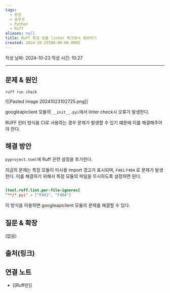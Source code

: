 ```yaml
---
tags:
  - 완성
  - 솔루션
  - Python
  - Ruff
aliases: null
title: Ruff 특정 모듈 linter 체크에서 제외하기
created: 2024-10-23T00:00:00.000Z
---
```

작성 날짜: 2024-10-23
작성 시간: 10:27


----

## 문제 & 원인

```shell
ruff run check
```

![[Pasted image 20241023102725.png]]

googleapiclient 모듈의 `__init__.pyi`에서 linter check시 오류가 발생한다. 

RUFF 린터 방식을 CI로 사용하는 경우 문제가 발생할 수 있기 떄문에 이를 해결해주어야 한다.

## 해결 방안

`pyproject.toml`에 Ruff 관련 설정을 추가한다.

지금의 문제는 특정 모듈이 미사용 import 경고가 표시되며, `F401` `F404` 로 문제가 발생한다.
이를 해결하기 위해서 특정 모듈의 파일을 무시하도록 설정하면 된다.


```toml

[tool.ruff.lint.per-file-ignores]
"**/*.pyi" = ["F401", "F404"]  
```

이 방식을 이용하면 googleapiclient 모듈의 문제를 해결할 수 있다.


## 질문 & 확장

(없음)

## 출처(링크)


## 연결 노트

- [[Ruff란]]
